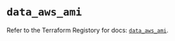 # `data_aws_ami`

Refer to the Terraform Registory for docs: [`data_aws_ami`](https://registry.terraform.io/providers/hashicorp/aws/5.8.0/docs/data-sources/ami).

